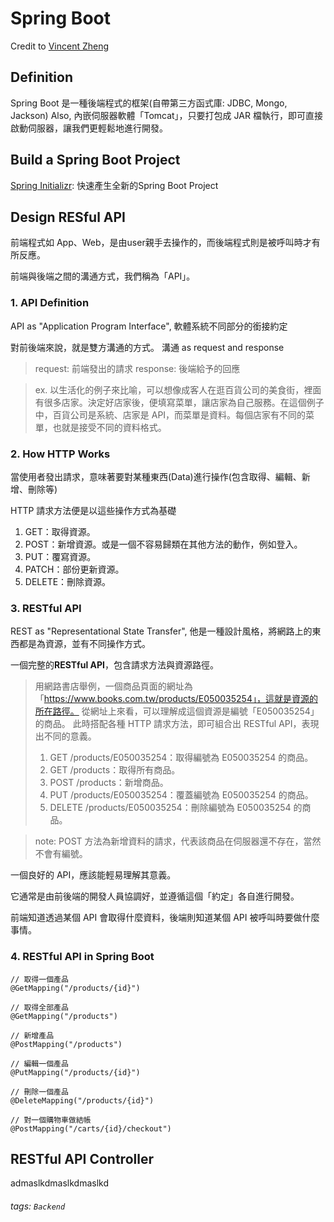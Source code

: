 # Spring Boot

Credit to [Vincent Zheng](https://chikuwa-tech-study.blogspot.com/)


Definition
---
Spring Boot 是一種後端程式的框架(自帶第三方函式庫: JDBC, Mongo, Jackson)
Also, 內嵌伺服器軟體「Tomcat」，只要打包成 JAR 檔執行，即可直接啟動伺服器，讓我們更輕鬆地進行開發。

Build a Spring Boot Project
---
[Spring Initializr](https://start.spring.io/): 快速產生全新的Spring Boot Project

Design RESful API
---
前端程式如 App、Web，是由user親手去操作的，而後端程式則是被呼叫時才有所反應。

前端與後端之間的溝通方式，我們稱為「API」。
    
### 1. API Definition

API as "Application Program Interface", 軟體系統不同部分的銜接約定

對前後端來說，就是雙方溝通的方式。
溝通 as request and response
> request: 前端發出的請求
> response: 後端給予的回應

> ex. 以生活化的例子來比喻，可以想像成客人在逛百貨公司的美食街，裡面有很多店家。決定好店家後，便填寫菜單，讓店家為自己服務。在這個例子中，百貨公司是系統、店家是 API，而菜單是資料。每個店家有不同的菜單，也就是接受不同的資料格式。

### 2. How HTTP Works

當使用者發出請求，意味著要對某種東西(Data)進行操作(包含取得、編輯、新增、刪除等)

HTTP 請求方法便是以這些操作方式為基礎

1. GET：取得資源。
2. POST：新增資源。或是一個不容易歸類在其他方法的動作，例如登入。
3. PUT：覆寫資源。
4. PATCH：部份更新資源。
5. DELETE：刪除資源。

### 3. RESTful API

REST as "Representational State Transfer", 他是一種設計風格，將網路上的東西都是為資源，並有不同操作方式。

一個完整的**RESTful API**，包含請求方法與資源路徑。
> 用網路書店舉例，一個商品頁面的網址為「https://www.books.com.tw/products/E050035254」，這就是資源的所在路徑。
> 從網址上來看，可以理解成這個資源是編號「E050035254」的商品。
> 此時搭配各種 HTTP 請求方法，即可組合出 RESTful API，表現出不同的意義。
> 1. GET /products/E050035254：取得編號為 E050035254 的商品。
> 2. GET /products：取得所有商品。
> 3. POST /products：新增商品。
> 4. PUT /products/E050035254：覆蓋編號為 E050035254 的商品。
> 5. DELETE /products/E050035254：刪除編號為 E050035254 的商品。

 > note: POST 方法為新增資料的請求，代表該商品在伺服器還不存在，當然不會有編號。

一個良好的 API，應該能輕易理解其意義。

它通常是由前後端的開發人員協調好，並遵循這個「約定」各自進行開發。

前端知道透過某個 API 會取得什麼資料，後端則知道某個 API 被呼叫時要做什麼事情。

### 4. RESTful API in Spring Boot

```java=
// 取得一個產品
@GetMapping("/products/{id}")

// 取得全部產品
@GetMapping("/products")

// 新增產品
@PostMapping("/products")

// 編輯一個產品
@PutMapping("/products/{id}")

// 刪除一個產品
@DeleteMapping("/products/{id}")

// 對一個購物車做結帳
@PostMapping("/carts/{id}/checkout")
```


RESTful API Controller
---

admaslkdmaslkdmaslkd

###### tags: `Backend`
